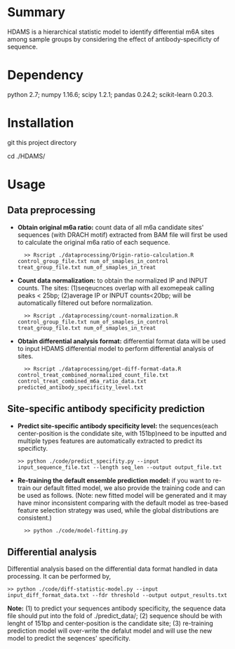 # Summary 

HDAMS is a hierarchical statistic model to identify differential m6A sites among sample groups by considering the effect of antibody-specificty of sequence. 

# Dependency 

  python 2.7;  numpy 1.16.6;  scipy 1.2.1;  pandas 0.24.2;  scikit-learn 0.20.3.

# Installation 
git this project directory

cd ./HDAMS/

# Usage
## Data preprocessing 
* **Obtain original m6a ratio:** count data of all m6a candidate sites' sequences (with DRACH motif) extracted from BAM file will first be used to calculate the original m6a ratio of each sequence.
  
        >> Rscript ./dataprocessing/Origin-ratio-calculation.R control_group_file.txt num_of_smaples_in_control treat_group_file.txt num_of_smaples_in_treat
  
* **Count data normalization:** to obtain the normalized IP and INPUT counts. The sites: (1)seqeucnces overlap with all exomepeak calling peaks < 25bp; (2)average IP or INPUT counts<20bp; will be automatically filtered out before normalization. 
  
        >> Rscript ./dataprocessing/count-normalization.R control_group_file.txt num_of_smaples_in_control treat_group_file.txt num_of_smaples_in_treat 

* **Obtain differential analysis format:** differential format data will be used to input HDAMS differential model to perform differential analysis of sites.

        >> Rscript ./dataprocessing/get-diff-format-data.R control_treat_combined_normalized_count_file.txt control_treat_combined_m6a_ratio_data.txt predicted_antibody_specificity_level.txt
  
## Site-specific antibody specificity prediction
* **Predict site-specific antibody specificity level:** the sequences(each center-position is the condidate site, with 151bp)need to be inputted and multiple types features are automatically extracted to predict its specificty.  

      >> python ./code/predict_specifity.py --input input_sequence_file.txt --length seq_len --output output_file.txt  

* **Re-training the default ensemble prediction model:** if you want to re-train our default fitted model, we also provide the training code and can be used as follows. (Note: new fitted model will be generated and it may have minor inconsistent comparing with the default model as tree-based feature selection strategy was used, while the global distributions are consistent.)

        >> python ./code/model-fitting.py   

## Differential analysis
Differential analysis based on the differential data format handled in data processing. It can be performed by,

    >> python ./code/diff-statistic-model.py --input input_diff_format_data.txt --fdr threshold --output output_results.txt


**Note:** (1) to predict your sequences antibody specificity, the sequence data file should put into the fold of ./predict_data/;   (2) sequence should be with lenght of 151bp and center-position is the candidate site;   (3) re-training prediction model will over-write the defalut model and will use the new model to predict the seqences' specificity. 

